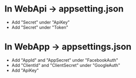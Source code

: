 # In WebApi -> appsetting.json

- Add "Secret" under "ApiKey"
- Add "Secret" under "Token"

# In WebApp -> appsettings.json

- Add "AppId" and "AppSecret" under "FacebookAuth"
- Add "ClientId" and "ClientSecret" under "GoogleAuth"
- Add "ApiKey"
